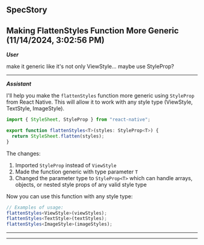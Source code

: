 ## SpecStory

## Making FlattenStyles Function More Generic (11/14/2024, 3:02:56 PM)

_**User**_

make it generic like it's not only ViewStyle... maybe use StyleProp?

---

_**Assistant**_

I'll help you make the `flattenStyles` function more generic using `StyleProp` from React Native. This will allow it to work with any style type (ViewStyle, TextStyle, ImageStyle).

```typescript:utils/styles.ts
import { StyleSheet, StyleProp } from "react-native";

export function flattenStyles<T>(styles: StyleProp<T>) {
  return StyleSheet.flatten(styles);
}
```

The changes:
1. Imported `StyleProp` instead of `ViewStyle`
2. Made the function generic with type parameter `T`
3. Changed the parameter type to `StyleProp<T>` which can handle arrays, objects, or nested style props of any valid style type

Now you can use this function with any style type:
```typescript
// Examples of usage:
flattenStyles<ViewStyle>(viewStyles);
flattenStyles<TextStyle>(textStyles);
flattenStyles<ImageStyle>(imageStyles);
```

---



---

